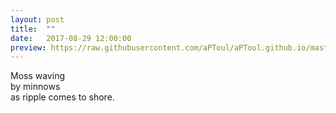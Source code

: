 ```yaml
---
layout: post
title:  ""
date:   2017-08-29 12:00:00
preview: https://raw.githubusercontent.com/aPToul/aPToul.github.io/master/_images/isar.JPG
---
```


Moss waving  
by minnows  
as ripple comes to shore.  

